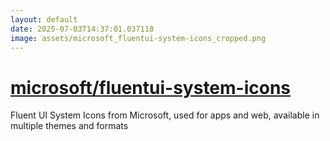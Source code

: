 ```yaml
---
layout: default
date: 2025-07-03T14:37:01.037118
image: assets/microsoft_fluentui-system-icons_cropped.png
---
```


# [microsoft/fluentui-system-icons](https://github.com/microsoft/fluentui-system-icons)

Fluent UI System Icons from Microsoft, used for apps and web, available in multiple themes and formats
